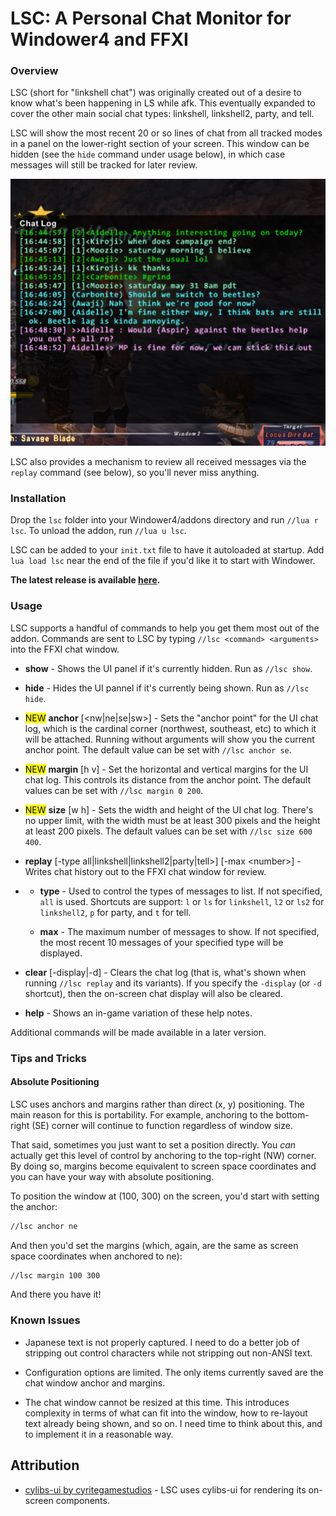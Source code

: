 # LSC: A Personal Chat Monitor for Windower4 and FFXI

### Overview

LSC (short for "linkshell chat") was originally created out of a desire to know what's been happening in LS while afk. This eventually expanded to cover the other main social chat types: linkshell, linkshell2, party, and tell.

LSC will show the most recent 20 or so lines of chat from all tracked modes in a panel on the lower-right section of your screen. This window can be hidden (see the `hide` command under usage below), in which case messages will still be tracked for later review.

<img title="" src="./content/sample.png" alt="dsaf" width="507" data-align="center">

LSC also provides a mechanism to review all received messages via the `replay` command (see below), so you'll never miss anything.

### Installation

Drop the `lsc` folder into your Windower4/addons directory and run `//lua r lsc`. To unload the addon, run `//lua u lsc`.

LSC can be added to your `init.txt` file to have it autoloaded at startup. Add `lua load lsc` near the end of the file if you'd like it to start with Windower.

**The latest release is available [here](https://github.com/Kaiconure/lsc/releases/).**

### Usage

LSC supports a handful of commands to help you get them most out of the addon.  Commands are sent to LSC by typing `//lsc <command> <arguments>` into the FFXI chat window.

- **show** - Shows the UI panel if it's currently hidden. Run as `//lsc show`.

- **hide** - Hides the UI pannel if it's currently being shown. Run as `//lsc hide`.

- <mark>NEW</mark> **anchor** [<nw|ne|se|sw>] - Sets the "anchor point" for the UI chat log, which is the cardinal corner (northwest, southeast, etc) to which it will be attached. Running without arguments will show you the current anchor point. The default value can be set with `//lsc anchor se`.

- <mark>NEW</mark> **margin** [h v] - Set the horizontal and vertical margins for the UI chat log. This controls its distance from the anchor point. The default values can be set with `//lsc margin 0 200`.

- <mark>NEW</mark> **size** [w h] - Sets the width and height of the UI chat log. There's no upper limit, with the width must be at least 300 pixels and the height at least 200 pixels. The default values can be set with `//lsc size 600 400`.

- **replay** [-type all|linkshell|linkshell2|party|tell>] [-max &lt;number&gt;] - Writes chat history out to the FFXI chat window for review.

- - **type** - Used to control the types of messages to list. If not specified, `all` is used. Shortcuts are support: `l` or `ls` for `linkshell`, `l2` or `ls2` for `linkshell2`, `p` for party, and `t` for tell.
  
  - **max** - The maximum number of messages to show. If not specified, the most recent 10 messages of your specified type will be displayed.

- **clear** [-display|-d] - Clears the chat log (that is, what's shown when running `//lsc replay` and its variants). If you specify the `-display` (or `-d` shortcut), then the on-screen chat display will also be cleared.

- **help** - Shows an in-game variation of these help notes.

Additional commands will be made available in a later version.

### Tips and Tricks

#### Absolute Positioning

LSC uses anchors and margins rather than direct (x, y) positioning. The main reason for this is portability. For example, anchoring to the bottom-right (SE) corner will continue to function regardless of window size.

That said, sometimes you just want to set a position directly. You *can* actually get this level of control by anchoring to the top-right (NW) corner. By doing so, margins become equivalent to screen space coordinates and you can have your way with absolute positioning.

To position the window at (100, 300) on the screen, you'd start with setting the anchor:

```bash
//lsc anchor ne
```

And then you'd set the margins (which, again, are the same as screen space coordinates when anchored to ne):

```bash
//lsc margin 100 300
```

And there you have it!

### Known Issues

- Japanese text is not properly captured. I need to do a better job of stripping out control characters while not stripping out non-ANSI text.

- Configuration options are limited. The only items currently saved are the chat window anchor and margins.

- The chat window cannot be resized at this time. This introduces complexity in terms of what can fit into the window, how to re-layout text already being shown, and so on. I need time to think about this, and to implement it in a reasonable way.


## Attribution

- [cylibs-ui by cyritegamestudios](https://github.com/cyritegamestudios/cylibs-ui) - LSC uses cylibs-ui for rendering its on-screen components.
